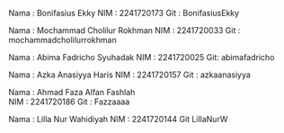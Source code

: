 Nama : Bonifasius Ekky 
NIM : 2241720173
Git : BonifasiusEkky

Nama : Mochammad Cholilur Rokhman
NIM : 2241720033
Git : mochammadcholilurrokhman

Nama : Abima Fadricho Syuhadak
NIM : 2241720025
Git: abimafadricho

Nama : Azka Anasiyya Haris
NIM : 2241720157
Git : azkaanasiyya

Nama : Ahmad Faza Alfan Fashlah  
NIM : 2241720186
Git : Fazzaaaa

Nama : Lilla Nur Wahidiyah
NIM : 2241720144
Git LillaNurW
